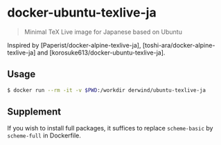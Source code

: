 # docker-ubuntu-texlive-ja

> Minimal TeX Live image for Japanese based on Ubuntu

Inspired by [Paperist/docker-alpine-texlive-ja], [toshi-ara/docker-alpine-texlive-ja] and [korosuke613/docker-ubuntu-texlive-ja].

## Usage

```bash
$ docker run --rm -it -v $PWD:/workdir derwind/ubuntu-texlive-ja
```

## Supplement

If you wish to install full packages, it suffices to replace `scheme-basic` by `scheme-full` in Dockerfile.